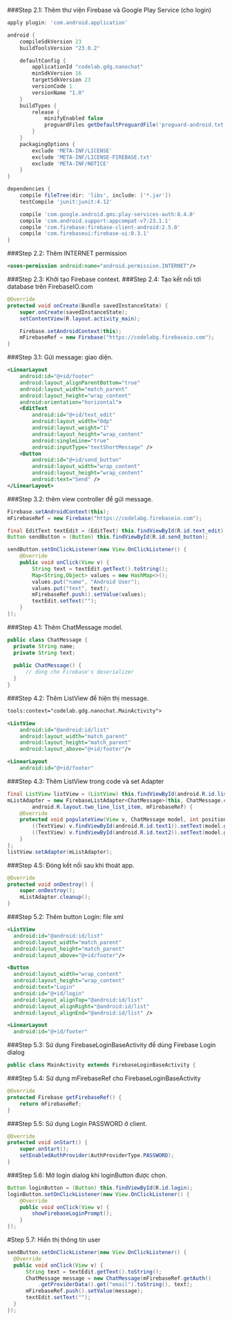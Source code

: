 
###Step 2.1: Thêm thư viện Firebase và Google Play Service (cho login)
````Groovy
apply plugin: 'com.android.application'

android {
    compileSdkVersion 23
    buildToolsVersion "23.0.2"

    defaultConfig {
        applicationId "codelab.gdg.nanochat"
        minSdkVersion 16
        targetSdkVersion 23
        versionCode 1
        versionName "1.0"
    }
    buildTypes {
        release {
            minifyEnabled false
            proguardFiles getDefaultProguardFile('proguard-android.txt'), 'proguard-rules.pro'
        }
    }
    packagingOptions {
        exclude 'META-INF/LICENSE'
        exclude 'META-INF/LICENSE-FIREBASE.txt'
        exclude 'META-INF/NOTICE'
    }
}

dependencies {
    compile fileTree(dir: 'libs', include: ['*.jar'])
    testCompile 'junit:junit:4.12'

    compile 'com.google.android.gms:play-services-auth:8.4.0'
    compile 'com.android.support:appcompat-v7:23.1.1'
    compile 'com.firebase:firebase-client-android:2.5.0'
    compile 'com.firebaseui:firebase-ui:0.3.1'
}
````
###Step 2.2: Thêm INTERNET permission
````xml
<uses-permission android:name="android.permission.INTERNET"/>
````
###Step 2.3: Khởi tạo Firebase context.
###Step 2.4: Tạo kết nối tới database trên FirebaseIO.com
````Java
@Override
protected void onCreate(Bundle savedInstanceState) {
    super.onCreate(savedInstanceState);
    setContentView(R.layout.activity_main);

    Firebase.setAndroidContext(this);
    mFirebaseRef = new Firebase("https://codelabg.firebaseio.com");
}
````
###Step 3.1: Gửi message: giao diện.
````xml
<LinearLayout
    android:id="@+id/footer"
    android:layout_alignParentBottom="true"
    android:layout_width="match_parent"
    android:layout_height="wrap_content"
    android:orientation="horizontal">
    <EditText
        android:id="@+id/text_edit"
        android:layout_width="0dp"
        android:layout_weight="1"
        android:layout_height="wrap_content"
        android:singleLine="true"
        android:inputType="textShortMessage" />
    <Button
        android:id="@+id/send_button"
        android:layout_width="wrap_content"
        android:layout_height="wrap_content"
        android:text="Send" />
</LinearLayout>
````
###Step 3.2: thêm view controller để gửi message.
````Java
Firebase.setAndroidContext(this);
mFirebaseRef = new Firebase("https://codelabg.firebaseio.com");

final EditText textEdit = (EditText) this.findViewById(R.id.text_edit);
Button sendButton = (Button) this.findViewById(R.id.send_button);

sendButton.setOnClickListener(new View.OnClickListener() {
    @Override
    public void onClick(View v) {
        String text = textEdit.getText().toString();
        Map<String,Object> values = new HashMap<>();
        values.put("name", "Android User");
        values.put("text", text);
        mFirebaseRef.push().setValue(values);
        textEdit.setText("");
    }
});
````
###Step 4.1: Thêm ChatMessage model.
````Java
public class ChatMessage {
  private String name;
  private String text;
  
  public ChatMessage() {
      // dùng cho Firebase's deserializer
  }
}
````
###Step 4.2: Thêm ListView để hiện thị message.
````xml
tools:context="codelab.gdg.nanochat.MainActivity">

<ListView
    android:id="@android:id/list"
    android:layout_width="match_parent"
    android:layout_height="match_parent"
    android:layout_above="@+id/footer"/>

<LinearLayout
    android:id="@+id/footer"
````
###Step 4.3: Thêm ListView trong code và set Adapter
````Java
final ListView listView = (ListView) this.findViewById(android.R.id.list);
mListAdapter = new FirebaseListAdapter<ChatMessage>(this, ChatMessage.class,
        android.R.layout.two_line_list_item, mFirebaseRef) {
    @Override
    protected void populateView(View v, ChatMessage model, int position) {
        ((TextView) v.findViewById(android.R.id.text1)).setText(model.getName());
        ((TextView) v.findViewById(android.R.id.text2)).setText(model.getText());
    }
};
listView.setAdapter(mListAdapter);
````
###Step 4.5: Đóng kết nối sau khi thoát app.
````Java
@Override
protected void onDestroy() {
    super.onDestroy();
    mListAdapter.cleanup();
}
````
###Step 5.2: Thêm button Login: file xml
````xml
<ListView
  android:id="@android:id/list"
  android:layout_width="match_parent"
  android:layout_height="match_parent"
  android:layout_above="@+id/footer"/>

<Button
  android:layout_width="wrap_content"
  android:layout_height="wrap_content"
  android:text="Login"
  android:id="@+id/login"
  android:layout_alignTop="@android:id/list"
  android:layout_alignRight="@android:id/list"
  android:layout_alignEnd="@android:id/list" />

<LinearLayout
  android:id="@+id/footer"
````
###Step 5.3: Sử dụng FirebaseLoginBaseActivity để dùng Firebase Login dialog
````Java
public class MainActivity extends FirebaseLoginBaseActivity {
````
###Step 5.4: Sử dụng mFirebaseRef cho FirebaseLoginBaseActivity
````Java
@Override
protected Firebase getFirebaseRef() {
    return mFirebaseRef;
}
````
###Step 5.5: Sử dụng Login PASSWORD ở client.
````Java
@Override
protected void onStart() {
    super.onStart();
    setEnabledAuthProvider(AuthProviderType.PASSWORD);
}
````
###Step 5.6: Mở login dialog khi loginButton được chọn. 
````Java
Button loginButton = (Button) this.findViewById(R.id.login);
loginButton.setOnClickListener(new View.OnClickListener() {
    @Override
    public void onClick(View v) {
        showFirebaseLoginPrompt();
    }
});
````
#Step 5.7: Hiển thị thông tin user
````Java
sendButton.setOnClickListener(new View.OnClickListener() {
  @Override
  public void onClick(View v) {
      String text = textEdit.getText().toString();
      ChatMessage message = new ChatMessage(mFirebaseRef.getAuth()
          .getProviderData().get("email").toString(), text);
      mFirebaseRef.push().setValue(message);
      textEdit.setText("");
  }
});
````
